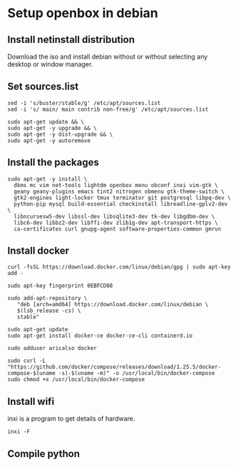# Setup openbox in debian

## Install netinstall distribution

Download the iso and install debian without or without selecting any
desktop or window manager.

## Set sources.list

```console
sed -i 's/buster/stable/g' /etc/apt/sources.list
sed -i 's/ main/ main contrib non-free/g' /etc/apt/sources.list

sudo apt-get update && \
sudo apt-get -y upgrade && \
sudo apt-get -y dist-upgrade && \
sudo apt-get -y autoremove
```

## Install the packages

```console
sudo apt-get -y install \
  dkms mc vim net-tools lightdm openbox menu obconf inxi vim-gtk \
  geany geany-plugins emacs tint2 nitrogen obmenu gtk-theme-switch \
  gtk2-engines light-locker tmux terminator git postgresql libpq-dev \
  python-pip mysql build-essential checkinstall libreadline-gplv2-dev \
  libncursesw5-dev libssl-dev libsqlite3-dev tk-dev libgdbm-dev \
  libc6-dev libbz2-dev libffi-dev zlib1g-dev apt-transport-https \
  ca-certificates curl gnupg-agent software-properties-common gmrun
```

## Install docker

```console
curl -fsSL https://download.docker.com/linux/debian/gpg | sudo apt-key add -

sudo apt-key fingerprint 0EBFCD88

sudo add-apt-repository \
   "deb [arch=amd64] https://download.docker.com/linux/debian \
   $(lsb_release -cs) \
   stable"

sudo apt-get update
sudo apt-get install docker-ce docker-ce-cli containerd.io

sudo adduser aricalso docker

sudo curl -L "https://github.com/docker/compose/releases/download/1.25.5/docker-compose-$(uname -s)-$(uname -m)" -o /usr/local/bin/docker-compose
sudo chmod +x /usr/local/bin/docker-compose
```

## Install wifi

inxi is a program to get details of hardware.

```console
inxi -F
```

## Compile python

